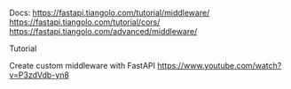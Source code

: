 


Docs:
https://fastapi.tiangolo.com/tutorial/middleware/
https://fastapi.tiangolo.com/tutorial/cors/
https://fastapi.tiangolo.com/advanced/middleware/


Tutorial

Create custom middleware with FastAPI
https://www.youtube.com/watch?v=P3zdVdb-yn8